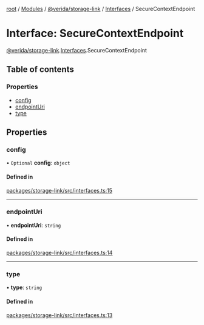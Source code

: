 [root](../README.md) / [Modules](../modules.md) / [@verida/storage-link](../modules/verida_storage_link.md) / [Interfaces](../modules/verida_storage_link.Interfaces.md) / SecureContextEndpoint

# Interface: SecureContextEndpoint

[@verida/storage-link](../modules/verida_storage_link.md).[Interfaces](../modules/verida_storage_link.Interfaces.md).SecureContextEndpoint

## Table of contents

### Properties

- [config](verida_storage_link.Interfaces.SecureContextEndpoint.md#config)
- [endpointUri](verida_storage_link.Interfaces.SecureContextEndpoint.md#endpointuri)
- [type](verida_storage_link.Interfaces.SecureContextEndpoint.md#type)

## Properties

### config

• `Optional` **config**: `object`

#### Defined in

[packages/storage-link/src/interfaces.ts:15](https://github.com/verida/verida-js/blob/039856c/packages/storage-link/src/interfaces.ts#L15)

___

### endpointUri

• **endpointUri**: `string`

#### Defined in

[packages/storage-link/src/interfaces.ts:14](https://github.com/verida/verida-js/blob/039856c/packages/storage-link/src/interfaces.ts#L14)

___

### type

• **type**: `string`

#### Defined in

[packages/storage-link/src/interfaces.ts:13](https://github.com/verida/verida-js/blob/039856c/packages/storage-link/src/interfaces.ts#L13)
